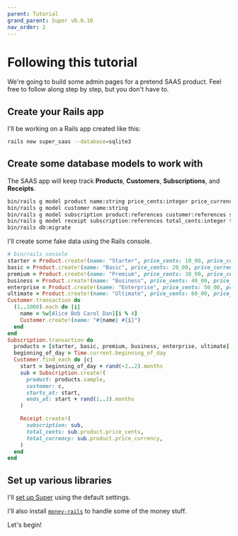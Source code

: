 ```yaml
---
parent: Tutorial
grand_parent: Super v0.0.16
nav_order: 2
---
```

# Following this tutorial

We're going to build some admin pages for a pretend SAAS product. Feel free to follow along step by step, but you don't have to.


## Create your Rails app

I'll be working on a Rails app created like this:

```sh
rails new super_saas --database=sqlite3
```


## Create some database models to work with

The SAAS app will keep track **Products**, **Customers**, **Subscriptions**, and **Receipts**.

```sh
bin/rails g model product name:string price_cents:integer price_currency:string
bin/rails g model customer name:string
bin/rails g model subscription product:references customer:references starts_at:datetime ends_at:datetime
bin/rails g model receipt subscription:references total_cents:integer total_currency:string
bin/rails db:migrate
```

I'll create some fake data using the Rails console.

```ruby
# bin/rails console
starter = Product.create!(name: "Starter", price_cents: 10_00, price_currency: "USD")
basic = Product.create!(name: "Basic", price_cents: 20_00, price_currency: "USD")
premium = Product.create!(name: "Premium", price_cents: 30_00, price_currency: "USD")
business = Product.create!(name: "Business", price_cents: 40_00, price_currency: "USD")
enterprise = Product.create!(name: "Enterprise", price_cents: 50_00, price_currency: "USD")
ultimate = Product.create!(name: "Ultimate", price_cents: 60_00, price_currency: "USD")
Customer.transaction do
  (1..1000).each do |i|
    name = %w[Alice Bob Carol Dan][i % 4]
    Customer.create!(name: "#{name} #{i}")
  end
end
Subscription.transaction do
  products = [starter, basic, premium, business, enterprise, ultimate]
  beginning_of_day = Time.current.beginning_of_day
  Customer.find_each do |c|
    start = beginning_of_day + rand(-2..2).months
    sub = Subscription.create!(
      product: products.sample,
      customer: c,
      starts_at: start,
      ends_at: start + rand(1..3).months
    )

    Receipt.create!(
      subscription: sub,
      total_cents: sub.product.price_cents,
      total_currency: sub.product.price_currency,
    )
  end
end
```


## Set up various libraries

I'll [set up Super](installation_and_setup.md) using the default settings.

I'll also install [`money-rails`](https://github.com/RubyMoney/money-rails) to handle some of the money stuff.

Let's begin!

